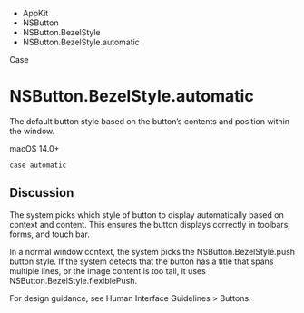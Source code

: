 

- AppKit
- NSButton
- NSButton.BezelStyle
-  NSButton.BezelStyle.automatic 

Case

# NSButton.BezelStyle.automatic

The default button style based on the button’s contents and position within the window.

macOS 14.0+

``` source
case automatic
```

## Discussion

The system picks which style of button to display automatically based on context and content. This ensures the button displays correctly in toolbars, forms, and touch bar.

In a normal window context, the system picks the NSButton.BezelStyle.push button style. If the system detects that the button has a title that spans multiple lines, or the image content is too tall, it uses NSButton.BezelStyle.flexiblePush.

For design guidance, see Human Interface Guidelines > Buttons.

